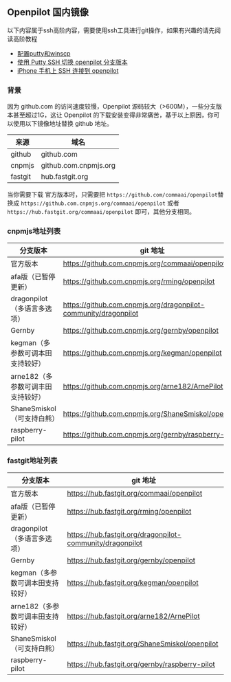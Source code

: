 ## Openpilot 国内镜像


以下内容属于ssh高阶内容，需要使用ssh工具进行git操作，如果有兴趣的请先阅读高阶教程
* [配置putty和winscp](putty_and_winscp.md)
* [使用 Putty SSH 切换 openpilot 分支版本](how_to_change_openpilot_fork_on_windows.md)
* [iPhone 手机上 SSH 连接到 openpilot](how_to_connect_openpilot_via_iphone.md)


### 背景

因为 github.com 的访问速度较慢，Openpilot 源码较大（>600M），一些分支版本甚至超过1G，这让 Openpilot 的下载安装变得非常痛苦，基于以上原因，你可以使用以下镜像地址替换 github 地址。


来源|域名
-|-
github| github.com
cnpmjs| github.com.cnpmjs.org
fastgit| hub.fastgit.org

当你需要下载 官方版本时，只需要把  `https://github.com/commaai/openpilot`替换成  `https://github.com.cnpmjs.org/commaai/openpilot` 或者 `https://hub.fastgit.org/commaai/openpilot` 即可，其他分支相同。


### cnpmjs地址列表

分支版本|git 地址
-|-
官方版本|https://github.com.cnpmjs.org/commaai/openpilot
afa版（已暂停更新）|https://github.com.cnpmjs.org/rming/openpilot
dragonpilot（多语言多选项）|https://github.com.cnpmjs.org/dragonpilot-community/dragonpilot
Gernby|https://github.com.cnpmjs.org/gernby/openpilot
kegman（多参数可调本田支持较好）|https://github.com.cnpmjs.org/kegman/openpilot
arne182（多参数可调丰田支持较好）|https://github.com.cnpmjs.org/arne182/ArnePilot
ShaneSmiskol（可支持白熊）|https://github.com.cnpmjs.org/ShaneSmiskol/openpilot
raspberry-pilot|https://github.com.cnpmjs.org/gernby/raspberry-pilot


### fastgit地址列表

分支版本|git 地址
-|-
官方版本|https://hub.fastgit.org/commaai/openpilot
afa版（已暂停更新）|https://hub.fastgit.org/rming/openpilot
dragonpilot（多语言多选项）|https://hub.fastgit.org/dragonpilot-community/dragonpilot
Gernby|https://hub.fastgit.org/gernby/openpilot
kegman（多参数可调本田支持较好）|https://hub.fastgit.org/kegman/openpilot
arne182（多参数可调丰田支持较好）|https://hub.fastgit.org/arne182/ArnePilot
ShaneSmiskol（可支持白熊）|https://hub.fastgit.org/ShaneSmiskol/openpilot
raspberry-pilot|https://hub.fastgit.org/gernby/raspberry-pilot

